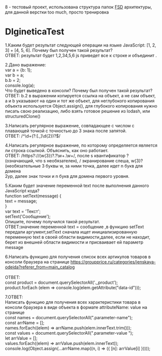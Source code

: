 8 - тестовый проект, использована структура папок <a href="https://feature-sliced.design/ru/docs/reference/layers">FSD</a> архитектуры, для данной верстки too much, просто тренировка

# DIgineticaTest

1.Каким будет результат следующей операции на языке JavaScript: [1, 2, 3] + [4, 5, 6]. Почему был получен такой результат?<br/>
ОТВЕТ: результат будет 1,2,34,5,6 js приведет все к строке и объединит .<br/>

2.Дано выражение:<br/>
var a = {b: 1};<br/>
var b = a;<br/>
b.b = 2;<br/>
console.log(a);<br/>
Что будет выведено в консоли? Почему был получен такой результат?<br/>
ОТВЕТ: b.2 в выражении копируется ссылка на объект, а не сам объект, a и b указывают на один и тот же объект, для неглубокого копирования объекта используется Object.assign(), для глубокого копирования нужно писать свою реализацию, либо взять готовое решение из lodash, или structuredClone()<br/>

3.Написать регулярное выражение, совпадающее с числом с плавающей точкой с точностью до 3 знака после запятой.<br/>
ОТВЕТ: /^\d+(?:[.,]\d{2})?$/<br/>

4.Написать регулярное выражение, по которому определяется является ли строка ссылкой. Объяснить, как оно работает.<br/>
ОТВЕТ: /https?:\/\/(w{3})?\.?\w+\.\w+/, после s квантификатор ?(означающий, что s необязателен), \/ экранирование слеша, w{3}? (необязательные 3 буквы w, за ними точка, далее идет n букв для домена <br/>2ур, далее знак точки и n букв для домена первого уровня.<br/>

5.Каким будет значение переменной text после выполнения данного JavaScript кода? <br/>
function setText(message) { <br/>
text = message;<br/>
}<br/>
var text = 'Текст';<br/>
setText('Сообщение');<br/>
Опишите, почему получился такой результат.<br/>
ОТВЕТ:значение переменной text = сообщение ,в функцию setText передали аргумент,setText сначала ищет инициализированную переменную text в своей области видимости,далее, если не находит, берет из внешней области видимости и присваивает ей параметр message<br/>

6.Написать функцию для получения список всех артикулов товаров в консоли браузера на странице https://groupprice.ru/categories/jenskaya-odejda?referer_from=main_catalog<br/>
<br/>
ОТВЕТ:<br/>
const product = document.querySelectorAll('.\_product'); <br/>
product.forEach (elem => console.log(elem.getAttribute("data-id")));<br/>

7.ОТВЕТ:<br/>
Написать функцию для получения всех характеристики товара в консоли браузера в виде объекта в формате attributeName: value на странице <br/>
const names = document.querySelectorAll(".parameter-name");<br/>
const arrName = [];<br/>
names.forEach((elem) => arrName.push(elem.innerText.trim()));<br/>
const values = document.querySelectorAll(".parameter-value ");<br/>
let arrValue = [];<br/>
values.forEach((elem) => arrValue.push(elem.innerText));<br/>
console.log(Object.assign(...arrName.map((n, i) => ({ [n]: arrValue[i] }))));

